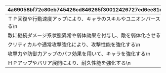 |4a69058bf72c80eb745426cd846265f30012426727ed6ee81c914e1e7e9b9697|930dce5b2aee3b8e210d6ff31e5829639dab10a75ef6b1c93db182cce0e0c05a|15b6d4d224a45a471727b1d388f41af378211f5e33768f400bc76d2711cb4124|b91dc9519dadf7b1f8911ee27c4675d254cbb98f4c7ecb02d0964a8d1968b3cf|
| --- | --- | --- | --- |
|ＴＰ回復や行動速度アップにより、キャラのスキルやユニオンバーストの発動数が増加する\n|加速|1|【加速】|
|敵に継続ダメージ系状態異常や弱体効果を付与し、敵を弱体化させる\n|弱体|2|【弱体】|
|クリティカルや通常攻撃強化により、攻撃性能を強化する\n|会心|3|【会心】|
|攻撃力や防御力アップのバフ効果を用いて、キャラを強化する\n|強化|4|【強化】|
|ＨＰアップやバリア展開により、耐久性能を強化する\n|守備|5|【守備】|